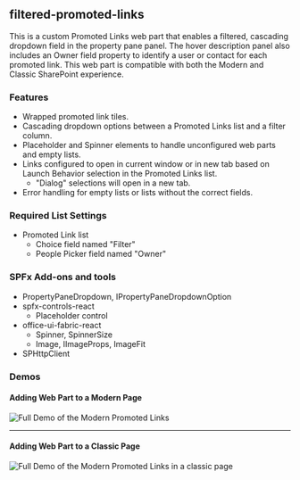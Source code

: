 ## filtered-promoted-links

This is a custom Promoted Links web part that enables a filtered, cascading dropdown field in the property pane panel.  The hover description panel also includes an Owner field property to identify a user or contact for each promoted link.  This web part is compatible with both the Modern and Classic SharePoint experience.  

### Features
* Wrapped promoted link tiles.
* Cascading dropdown options between a Promoted Links list and a filter column.
* Placeholder and Spinner elements to handle unconfigured web parts and empty lists.
* Links configured to open in current window or in new tab based on Launch Behavior selection in the Promoted Links list. 
  * "Dialog" selections will open in a new tab. 
* Error handling for empty lists or lists without the correct fields.

### Required List Settings
* Promoted Link list
    * Choice field named "Filter"
    * People Picker field named "Owner"

### SPFx Add-ons and tools
* PropertyPaneDropdown, IPropertyPaneDropdownOption
* spfx-controls-react
    * Placeholder control
* office-ui-fabric-react
    * Spinner, SpinnerSize
    * Image, IImageProps, ImageFit
* SPHttpClient

### Demos

#### Adding Web Part to a Modern Page
![Full Demo of the Modern Promoted Links](/src/assets/placeholder)

---

#### Adding Web Part to a Classic Page
![Full Demo of the Modern Promoted Links in a classic page](/src/assets/placeholder)
